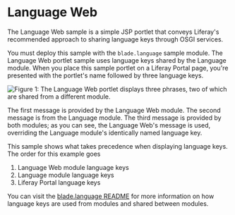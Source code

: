 # Language Web

The Language Web sample is a simple JSP portlet that conveys Liferay's
recommended approach to sharing language keys through OSGI services.

You must deploy this sample with the `blade.language` sample module. The
Language Web portlet sample uses language keys shared by the Language module.
When you place this sample portlet on a Liferay Portal page, you're presented
with the portlet's name followed by three language keys.

![Figure 1: The Language Web portlet displays three phrases, two of which are shared from a different module.](https://github.com/codyhoag/liferay-docs/blob/blade-sample-images/develop/tutorials/blade-images/language-web-portlet.png)

The first message is provided by the Language Web module. The second message is
from the Language module. The third message is provided by both modules; as you
can see, the Language Web's message is used, overriding the Language module's
identically named language key.

This sample shows what takes precedence when displaying language keys. The order
for this example goes

1.  Language Web module language keys
2.  Language module language keys
3.  Liferay Portal language keys

You can visit the
[blade.language README](https://github.com/liferay/liferay-blade-samples/tree/master/gradle/blade.language/README.markdown)
for more information on how language keys are used from modules and shared
between modules.